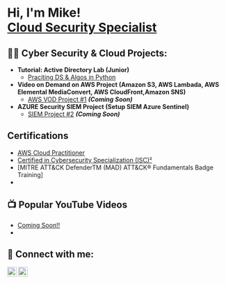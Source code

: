 <h1>Hi, I'm Mike! <br/><a href="https://github.com/MikeHelvy">Cloud Security Specialist</a> <a href="https://www.linkedin.com/in/helvy/"> </a> <a href="https://www.linkedin.com/in/helvy/"></a>

<h2>👨‍💻 Cyber Security & Cloud Projects:</h2>

- <b> Tutorial: Active Directory Lab (Junior)</b>
  - [Praciting DS & Algos in Python](https://github.com/joshmadakor1/Algorithms-Practice)
- <b>Video on Demand on AWS Project (Amazon S3, AWS Lambada, AWS Elemental MediaConvert, AWS CloudFront,Amazon SNS)</b>
  - [AWS VOD Project #1](https://github.com/mikehelvy/4chan-Image-Analysis-Middleware-C964) <b><i>(Coming Soon)</b></i>
- <b>AZURE Security SIEM Project (Setup SIEM Azure Sentinel)</b>
  - [SIEM Project #2](https://github.com/joshmadakor1/4chan-Image-Analysis-Middleware-C964) <b><i>(Coming Soon)</b></i>
  
<h2>Certifications</h2>

- [AWS Cloud Practitioner](https://www.credly.com/badges/6f55e7bf-b9a8-4c9e-9200-f8826843159f/public_url)
- [Certified in Cybersecurity Specialization (ISC)²](https://coursera.org/share/2adee8a7e860de1f26622f3071e13bbf)
- [MITRE ATT&CK DefenderTM (MAD) ATT&CK® Fundamentals Badge Training] 
- 

<h2>📺 Popular YouTube Videos</h2>

- [Coming Soon!!](https://www.youtube.com)
- 


<h2> 🤳 Connect with me:</h2>

[<img align="left" alt="MikeHelvy | YouTube" width="22px" src="https://cdn.jsdelivr.net/npm/simple-icons@v3/icons/youtube.svg" />][youtube]
[<img align="left" alt="Helvy | LinkedIn" width="22px" src="https://cdn.jsdelivr.net/npm/simple-icons@v3/icons/linkedin.svg" />][linkedin]



[youtube]: https://www.youtube.com/c/
[linkedin]: https://linkedin.com/in/helvy

<!--
**joshmadakor1/joshmadakor1** is a ✨ _special_ ✨ repository because its `README.md` (this file) appears on your GitHub profile.

Here are some ideas to get you started:

- 🔭 I’m currently working on ...
- 🌱 I’m currently learning ...
- 👯 I’m looking to collaborate on ...
- 🤔 I’m looking for help with ...
- 💬 Ask me about ...
- 📫 How to reach me: ...
- 😄 Pronouns: ...
- ⚡ Fun fact: ...
-->
